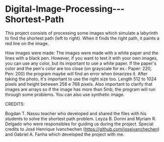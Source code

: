 # Digital-Image-Processing---Shortest-Path
This project consists of processing some images which simulate a labyrinth to find the shortest path (left to right). When it finds the right path, it paints a red line on the image.

How images were made:
  The images were made with a white paper and the lines with a black pen. However, if you want to test it with your own images, you can use any color, but its important to use a white paper. If the paper's color and the pen's color are too close (on grayscale for ex.: Paper: 220, Pen: 200) the program maybe will find an error when binarizes it. After taking the photo, it's important to  use the right size too. Length 512 to 1024 pixels and height between 256 e 768 pixels. Also important to clarify that images are arrays so if the image has more than 5mb, the program will run through some problems. You can also use synthetic image.
 






CREDITS: 

  Bogdan T. Nassu teacher who developed and shared the files with his students to solve the shortest path problem. 
  Leyza B. Dorini and Myriam R. Delgado who were responsibles for guiding us during the project.
  Special credits to José Henrique Ivanchechen (https://github.com/joseivanchechen) and Gabriel A. Fanha which developed the project with me.
